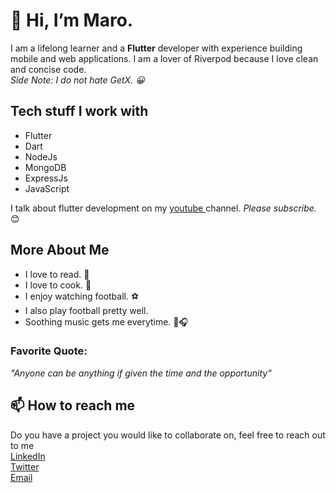 # 👋 Hi, I’m Maro.
I am a lifelong learner and a <strong>Flutter</strong> developer with experience building mobile and web applications. I am a lover of Riverpod because I love clean and concise code. <br><i>Side Note: I do not hate GetX. 😀 </i>

## Tech stuff I work with
- Flutter
- Dart
- NodeJs
- MongoDB
- ExpressJs
- JavaScript

I talk about flutter development on my <a href="https://www.youtube.com/@codewithmaro"> youtube </a> channel.
<em> Please subscribe. </em> 😊
## More About Me
- I love to read. 📖
- I love to cook. 🍜
- I enjoy watching football. ⚽
- I also play football pretty well.
- Soothing music gets me everytime. 🎼🎧

<!-- <a href="">
  <img align="centre" src="https://github-readme-stats.vercel.app/api?username=maroafenogho&count_private=true&include_all_commits=true&show_icons=true&title_color=007bff&text_color=e7e7e7&icon_color=007bff&bg_color=171c28" />
<a/><br> -->
  
### Favorite Quote:
<em> "Anyone can be anything if given the time and the opportunity" </em>
 ## 📫 How to reach me
Do you have a project you would like to collaborate on, feel free to reach out to me 
<br><a href="https://www.linkedin.com/in/oghenemaro-afenogho/"> LinkedIn </a>
<br><a href= "https://www.twitter.com/maroafenogho/"> Twitter</a>
<br><a href= "mailto:maroafenogho@gmail.com"> Email</a>

<!---
maroafenogho/maroafenogho is a ✨ special ✨ repository because its `README.md` (this file) appears on your GitHub profile.
You can click the Preview link to take a look at your changes.
--->

